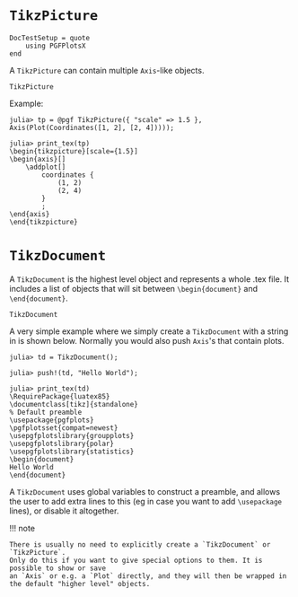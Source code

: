 # `TikzPicture`

```@meta
DocTestSetup = quote
    using PGFPlotsX
end
```

A `TikzPicture` can contain multiple `Axis`-like objects.

```@docs
TikzPicture
```

Example:

```jldoctest
julia> tp = @pgf TikzPicture({ "scale" => 1.5 }, Axis(Plot(Coordinates([1, 2], [2, 4]))));

julia> print_tex(tp)
\begin{tikzpicture}[scale={1.5}]
\begin{axis}[]
    \addplot[]
        coordinates {
            (1, 2)
            (2, 4)
        }
        ;
\end{axis}
\end{tikzpicture}
```

# `TikzDocument`

A `TikzDocument` is the highest level object and represents a whole .tex file.
It includes a list of objects that will sit between `\begin{document}` and `\end{document}`.

```@docs
TikzDocument
```

A very simple example where we simply create a `TikzDocument` with a string in is shown below.
Normally you would also push `Axis`'s that contain plots.

```julia-repl
julia> td = TikzDocument();

julia> push!(td, "Hello World");

julia> print_tex(td)
\RequirePackage{luatex85}
\documentclass[tikz]{standalone}
% Default preamble
\usepackage{pgfplots}
\pgfplotsset{compat=newest}
\usepgfplotslibrary{groupplots}
\usepgfplotslibrary{polar}
\usepgfplotslibrary{statistics}
\begin{document}
Hello World
\end{document}
```

A `TikzDocument` uses global variables to construct a preamble, and allows the user to add extra lines to this (eg in case you want to add `\usepackage` lines), or disable it altogether.

!!! note

    There is usually no need to explicitly create a `TikzDocument` or `TikzPicture`.
    Only do this if you want to give special options to them. It is possible to show or save
    an `Axis` or e.g. a `Plot` directly, and they will then be wrapped in the default "higher level" objects.
